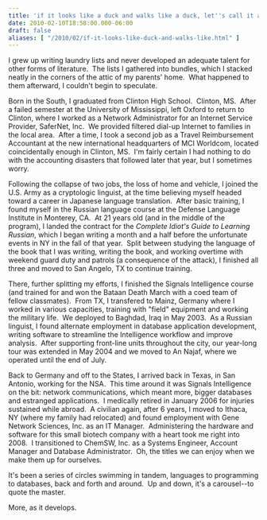 ```yaml
---
title: 'if it looks like a duck and walks like a duck, let''s call it a moose'
date: 2010-02-10T18:58:00.000-06:00
draft: false
aliases: [ "/2010/02/if-it-looks-like-duck-and-walks-like.html" ]
---
```


I grew up writing laundry lists and never developed an adequate talent for other forms of literature.  The lists I gathered into bundles, which I stacked neatly in the corners of the attic of my parents' home.  What happened to them afterward, I couldn't begin to speculate.  
  
Born in the South, I graduated from Clinton High School.  Clinton, MS.  After a failed semester at the University of Mississippi, left Oxford to return to Clinton, where I worked as a Network Administrator for an Internet Service Provider, SaferNet, Inc.  We provided filtered dial-up Internet to families in the local area.  After a time, I took a second job as a Travel Reimbursement Accountant at the new international headquarters of MCI Worldcom, located coincidentally enough in Clinton, MS.  I'm fairly certain I had nothing to do with the accounting disasters that followed later that year, but I sometimes worry.  
  
Following the collapse of two jobs, the loss of home and vehicle, I joined the U.S. Army as a cryptologic linguist, at the time believing myself headed toward a career in Japanese language translation.  After basic training, I found myself in the Russian language course at the Defense Language Institute in Monterey, CA.  At 21 years old (and in the middle of the program), I landed the contract for the _Complete Idiot's Guide to Learning Russian_, which I began writing a month and a half before the unfortunate events in NY in the fall of that year.  Split between studying the language of the book that I was writing, writing the book, and working overtime with weekend guard duty and patrols (a consequence of the attack), I finished all three and moved to San Angelo, TX to continue training.  
  
There, further splitting my efforts, I finished the Signals Intelligence course (and trained for and won the Bataan Death March with a coed team of fellow classmates).  From TX, I transfered to Mainz, Germany where I worked in various capacities, training with "field" equipment and working the military life.  We deployed to Baghdad, Iraq in May 2003.  As a Russian linguist, I found alternate employment in database application development, writing software to streamline the Intelligence workflow and improve analysis.  After supporting front-line units throughout the city, our year-long tour was extended in May 2004 and we moved to An Najaf, where we operated until the end of July.  
  
Back to Germany and off to the States, I arrived back in Texas, in San Antonio, working for the NSA.  This time around it was Signals Intelligence on the bit: network communications, which meant more, bigger databases and estranged applications.  I medically retired in January 2006 for injuries sustained while abroad.  A civilian again, after 6 years, I moved to Ithaca, NY (where my family had relocated) and found employment with Gene Network Sciences, Inc. as an IT Manager.  Administering the hardware and software for this small biotech company with a heart took me right into 2008.  I transitioned to ChemSW, Inc. as a Systems Engineer, Account Manager and Database Administrator.  Oh, the titles we can enjoy when we make them up for ourselves.  
  
It's been a series of circles swimming in tandem, languages to programming to databases, back and forth and around.  Up and down, it's a carousel--to quote the master.  
  
More, as it develops.